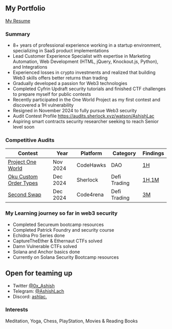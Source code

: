 ## My Portfolio
[My Resume](https://github.com/AshishLach/MyResume?tab=readme-ov-file#contact)

### Summary

- 8+ years of professional experience working in a startup environment, specializing in SaaS product implementations
- Lead Customer Experience Specialist with expertise in Marketing Automation, Web Development (HTML, jQuery, Knockout.js, Python), and Integrations
- Experienced losses in crypto investments and realized that building Web3 skills offers better returns than trading
- Gradually developed a passion for Web3 technologies
- Completed Cyfrin Updraft security tutorials and finished CTF challenges to prepare myself for public contests
- Recently participated in the One World Project as my first contest and discovered a 1H vulnerability
- Resigned in November 2024 to fully pursue Web3 security
- Audit Contest Profile https://audits.sherlock.xyz/watson/AshishLac
- Aspiring smart contracts security researcher seeking to reach Senior level soon
  
### Competitive Audits

| Contest        | Year    | Platform    | Category                                      | Findings |
|----------------|-----------|-----------|-------------------------------------------|----------|
| [Project One World](https://codehawks.cyfrin.io/c/2024-11-one-world/results?lt=contest&sc=reward&sj=reward&page=1&t=leaderboard)    | Nov 2024   | CodeHawks   | DAO                           | [1H](https://codehawks.cyfrin.io/c/2024-11-one-world/s/287) |
| [Oku Custom Order Types](https://audits.sherlock.xyz/contests/641)    | Dec 2024   | Sherlock   | Defi Trading                          | [1H,1M](https://audits.sherlock.xyz/contests/641/report) |
| [Second Swap](https://code4rena.com/audits/2024-12-secondswap)    | Dec 2024   | Code4rena   | Defi Trading                          | [3M](https://code4rena.com/reports/2024-12-secondswap) |


### My Learning journey so far in web3 security

- Completed Secureum bootcamp resources
- Completed Patrick Foundry and security course 
- Echidna Pro Series done
- CaptureTheEther & Ethernaut CTFs solved
- Damn Vulnerable CTFs solved
- Solana and Anchor basics done
- Currently on Solana Security Bootcamp resources


## Open for teaming up
- Twitter [@0x_Ashish](https://x.com/0x_Ashish)
- Telegram: [@AshishLach](https://t.me/AshishLach)
- Discord: [ashlac.](https://discordapp.com/users/ashlac.)




### Interests
Meditation, Yoga,
Chess, PlayStation,
Movies & Reading Books
